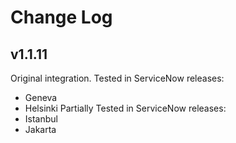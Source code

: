 # Change Log

## v1.1.11
Original integration.
Tested in ServiceNow releases:
- Geneva
- Helsinki
Partially Tested in ServiceNow releases:
- Istanbul
- Jakarta

